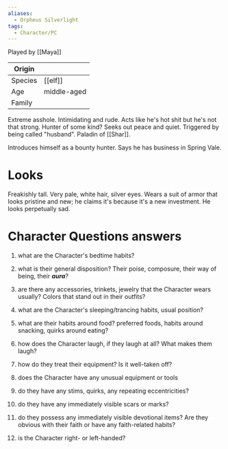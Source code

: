 ```yaml
---
aliases:
  - Orpheus Silverlight
tags:
  - Character/PC
---
```

Played by [[Maya]]

| Origin  |             |
| ------- | ----------- |
| Species | [[elf]]     |
| Age     | middle-aged |
| Family  |             |
Extreme asshole. Intimidating and rude. Acts like he's hot shit but he's not that strong. Hunter of some kind? Seeks out peace and quiet.
Triggered by being called "husband". Paladin of [[Shar]].

Introduces himself as a bounty hunter. Says he has business in Spring Vale.

# Looks
Freakishly tall. Very pale, white hair, silver eyes. Wears a suit of armor that looks pristine and new; he claims it's because it's a new investment. He looks perpetually sad. 
# Character Questions answers
1. what are the Character's bedtime habits?

2. what is their general disposition? Their poise, composure, their way of being, their ***aura***?

3. are there any accessories, trinkets, jewelry that the Character wears usually? Colors that stand out in their outfits?

4. what are the Character's sleeping/trancing habits, usual position?

5. what are their habits around food? preferred foods, habits around snacking, quirks around eating?

6. how does the Character laugh, if they laugh at all? What makes them laugh?

7. how do they treat their equipment? Is it well-taken off?

8. does the Character have any unusual equipment or tools

9. do they have any stims, quirks, any repeating eccentricities?

10. do they have any immediately visible scars or marks?

11. do they possess any immediately visible devotional items? Are they obvious with their faith or have any faith-related habits?

12. is the Character right- or left-handed?